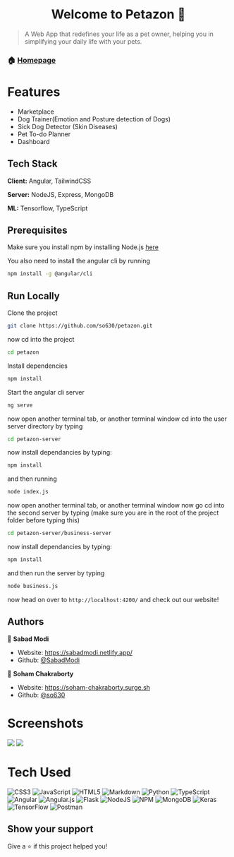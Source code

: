 <h1 align="center">Welcome to Petazon 👋</h1>

> A Web App that redefines your life as a pet owner, helping you in simplifying your daily life with your pets.

### 🏠 [Homepage](https://github.com/SabadModi/Petazon)

# Features
- Marketplace
- Dog Trainer(Emotion and Posture detection of Dogs)
- Sick Dog Detector (Skin Diseases)
- Pet To-do Planner
- Dashboard

## Tech Stack

**Client:** Angular, TailwindCSS

**Server:** NodeJS, Express, MongoDB

**ML:** Tensorflow, TypeScript

## Prerequisites

Make sure you install npm by installing Node.js [here](https://nodejs.org/en/)

You also need to install the angular cli by running
```bash
npm install -g @angular/cli
```

## Run Locally

Clone the project

```bash
git clone https://github.com/so630/petazon.git
```

now cd into the project

```bash
cd petazon
```

Install dependencies

```bash
npm install
```

Start the angular cli server

```bash
ng serve
```
now open another terminal tab, or another terminal window
cd into the user server directory by typing

```bash
cd petazon-server
```

now install dependancies by typing:

```bash
npm install
```

and then running

```bash
node index.js
```
now open another terminal tab, or another terminal window
now go cd into the second server by typing
(make sure you are in the root of the project folder before typing this)
```bash
cd petazon-server/business-server
```

now install dependancies by typing:

```bash
npm install
```

and then run the server by typing

```bash
node business.js
```

now head on over to `http://localhost:4200/` and check out our website!

## Authors

👤 **Sabad Modi**
* Website: https://sabadmodi.netlify.app/
* Github: [@SabadModi](https://github.com/SabadModi)

👤 **Soham Chakraborty**
* Website: https://soham-chakraborty.surge.sh
* Github: [@so630](https://github.com/so630)


# Screenshots
 <img src="https://cdn.discordapp.com/attachments/882669016437649428/940295849194446998/image.png"> <img src="https://cdn.discordapp.com/attachments/882669016437649428/940298348492107816/image.png">

# Tech Used
![CSS3](https://img.shields.io/badge/css3-%231572B6.svg?style=for-the-badge&logo=css3&logoColor=white) ![JavaScript](https://img.shields.io/badge/javascript-%23323330.svg?style=for-the-badge&logo=javascript&logoColor=%23F7DF1E) ![HTML5](https://img.shields.io/badge/html5-%23E34F26.svg?style=for-the-badge&logo=html5&logoColor=white) ![Markdown](https://img.shields.io/badge/markdown-%23000000.svg?style=for-the-badge&logo=markdown&logoColor=white) ![Python](https://img.shields.io/badge/python-3670A0?style=for-the-badge&logo=python&logoColor=ffdd54) ![TypeScript](https://img.shields.io/badge/typescript-%23007ACC.svg?style=for-the-badge&logo=typescript&logoColor=white) ![Angular](https://img.shields.io/badge/angular-%23DD0031.svg?style=for-the-badge&logo=angular&logoColor=white) ![Angular.js](https://img.shields.io/badge/angular.js-%23E23237.svg?style=for-the-badge&logo=angularjs&logoColor=white) ![Flask](https://img.shields.io/badge/flask-%23000.svg?style=for-the-badge&logo=flask&logoColor=white) ![NodeJS](https://img.shields.io/badge/node.js-6DA55F?style=for-the-badge&logo=node.js&logoColor=white) ![NPM](https://img.shields.io/badge/NPM-%23000000.svg?style=for-the-badge&logo=npm&logoColor=white) ![MongoDB](https://img.shields.io/badge/MongoDB-%234ea94b.svg?style=for-the-badge&logo=mongodb&logoColor=white) ![Keras](https://img.shields.io/badge/Keras-%23D00000.svg?style=for-the-badge&logo=Keras&logoColor=white) ![TensorFlow](https://img.shields.io/badge/TensorFlow-%23FF6F00.svg?style=for-the-badge&logo=TensorFlow&logoColor=white) ![Postman](https://img.shields.io/badge/Postman-FF6C37?style=for-the-badge&logo=postman&logoColor=white)

## Show your support

Give a ⭐️ if this project helped you!
